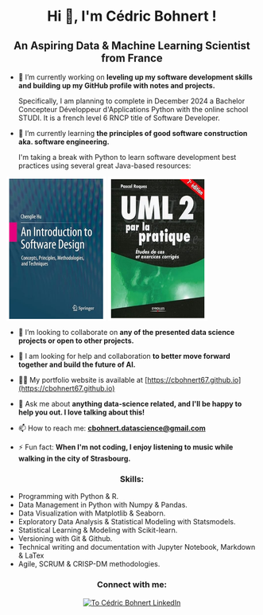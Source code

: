 <h1 align="center">Hi 👋, I'm Cédric Bohnert !</h1>
<h2 align="center">An Aspiring Data & Machine Learning Scientist from France</h3>

- 🔭 I’m currently working on **leveling up my software development skills and building up my GitHub profile with notes and projects.**

  Specifically, I am planning to complete in December 2024 a Bachelor Concepteur Développeur d'Applications Python with the online school STUDI. It is a french level 6 RNCP title of Software Developer. 

- 🌱 I’m currently learning **the principles of good software construction aka. software engineering.**

  I'm taking a break with Python to learn software development best practices using several great Java-based resources:

<img align="center" src="./img/software_design_hue.png" alt="Software Design Hue" height="290" width="200" />
<img align="center" src="./img/uml2_pratique_roques.png" alt="Software Design Hue" height="290" width="200" />


- 👯 I’m looking to collaborate on **any of the presented data science projects or open to other projects.**

- 🤝 I am looking for help and collaboration **to better move forward together and build the future of AI.**

- 👨‍💻 My portfolio website is available at [https://cbohnert67.github.io](https://cbohnert67.github.io)

- 💬 Ask me about **anything data-science related, and I'll be happy to help you out. I love talking about this!**

- 📫 How to reach me: **cbohnert.datascience@gmail.com**

- ⚡ Fun fact: **When I'm not coding, I enjoy listening to music while walking in the city of Strasbourg.**


<h3 align="center">Skills:</h3>

- Programming with Python & R.
- Data Management in Python with Numpy & Pandas.
- Data Visualization with Matplotlib & Seaborn.
- Exploratory Data Analysis & Statistical Modeling with Statsmodels.
- Statistical Learning & Modeling with Scikit-learn.
- Versioning with Git & Github.
- Technical writing and documentation with Jupyter Notebook, Markdown & LaTex
- Agile, SCRUM & CRISP-DM methodologies.




<h3 align="center">Connect with me:</h3>
<p align="center">
<a href="https://linkedin.com/in/cedricbohnert" target="blank"><img align="center" src="https://raw.githubusercontent.com/rahuldkjain/github-profile-readme-generator/master/src/images/icons/Social/linked-in-alt.svg" alt="To Cédric Bohnert LinkedIn" height="30" width="40" /></a>
</p>




